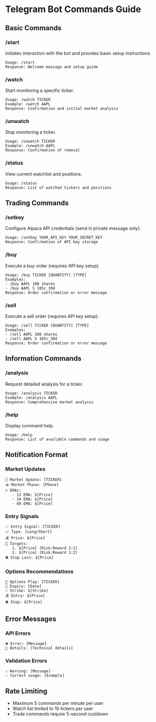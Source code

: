 # Telegram Bot Commands Guide

## Basic Commands

### /start
Initiates interaction with the bot and provides basic setup instructions.
```
Usage: /start
Response: Welcome message and setup guide
```

### /watch
Start monitoring a specific ticker.
```
Usage: /watch TICKER
Example: /watch AAPL
Response: Confirmation and initial market analysis
```

### /unwatch
Stop monitoring a ticker.
```
Usage: /unwatch TICKER
Example: /unwatch AAPL
Response: Confirmation of removal
```

### /status
View current watchlist and positions.
```
Usage: /status
Response: List of watched tickers and positions
```

## Trading Commands

### /setkey
Configure Alpaca API credentials (send in private message only).
```
Usage: /setkey YOUR_API_KEY YOUR_SECRET_KEY
Response: Confirmation of API key storage
```

### /buy
Execute a buy order (requires API key setup).
```
Usage: /buy TICKER [QUANTITY] [TYPE]
Examples:
- /buy AAPL 100 shares
- /buy AAPL 5 185c_30d
Response: Order confirmation or error message
```

### /sell
Execute a sell order (requires API key setup).
```
Usage: /sell TICKER [QUANTITY] [TYPE]
Examples:
- /sell AAPL 100 shares
- /sell AAPL 5 185c_30d
Response: Order confirmation or error message
```

## Information Commands

### /analysis
Request detailed analysis for a ticker.
```
Usage: /analysis TICKER
Example: /analysis AAPL
Response: Comprehensive market analysis
```

### /help
Display command help.
```
Usage: /help
Response: List of available commands and usage
```

## Notification Format

### Market Updates
```
🔄 Market Update: [TICKER]
📊 Market Phase: [Phase]
➡️ EMAs:
   - 13 EMA: $[Price]
   - 34 EMA: $[Price]
   - 89 EMA: $[Price]
```

### Entry Signals
```
✅ Entry Signal: [TICKER]
📈 Type: [Long/Short]
💰 Price: $[Price]
🎯 Targets:
   1. $[Price] (Risk:Reward 1:1)
   2. $[Price] (Risk:Reward 1:2)
⛔️ Stop Loss: $[Price]
```

### Options Recommendations
```
🔄 Options Play: [TICKER]
📅 Expiry: [Date]
⚡️ Strike: $[Strike]
💰 Entry: $[Price]
⛔️ Stop: $[Price]
```

## Error Messages

### API Errors
```
❌ Error: [Message]
📝 Details: [Technical details]
```

### Validation Errors
```
⚠️ Warning: [Message]
💡 Correct usage: [Example]
```

## Rate Limiting

- Maximum 5 commands per minute per user
- Watch list limited to 10 tickers per user
- Trade commands require 5-second cooldown
